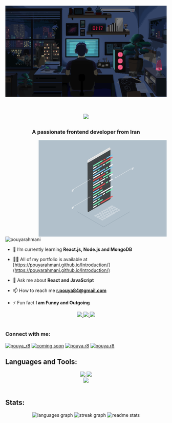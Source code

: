 ![MasterHead](./assets/header.gif)
<h1 align="center">
    <img src="https://readme-typing-svg.herokuapp.com/?font=Righteous&size=35&center=true&vCenter=true&width=500&height=70&duration=4000&lines=Hi+There!+👋;+I'm+Pouya+Rahmani!;" />
</h1>
<h3 align="center">A passionate frontend developer from Iran</h3>
<img align="right" alt="coding" width="400px" src="./assets/Gif1.gif">

<p align="left"> <img src="https://komarev.com/ghpvc/?username=pouyarahmani&label=Profile%20views&color=0e75b6&style=flat" alt="pouyarahmani" /> </p>

- 🌱 I’m currently learning **React.js, Node.js and MongoDB**

- 👨‍💻 All of my portfolio is available at [https://pouyarahmani.github.io/Introduction/](https://pouyarahmani.github.io/Introduction/)

- 💬 Ask me about **React and JavaScript**

- 📫 How to reach me **r.pouya84@gmail.com**

- ⚡ Fun fact **I am Funny and Outgoing**

<div align="center"> 
  <a href="mailto:r.pouya84@gmail.com">
    <img src="https://img.shields.io/badge/Gmail-333333?style=for-the-badge&logo=gmail&logoColor=red" />
  </a>
  <a href="#" target="_blank">
    <img src="https://img.shields.io/badge/LinkedIn-0077B5?style=for-the-badge&logo=linkedin&logoColor=white" target="_blank" />
  </a>
  <a href="https://pouyarahmani.github.io/Introduction/" target="_blank">
     <img src="https://img.shields.io/badge/Portfolio-FF5722?style=for-the-badge&logo=todoist&logoColor=white" target="_blank" /> <!-- sqlite, safari, google-chrome are other good icon options -->
  </a>
</div>
<br>
<h3 align="left">Connect with me:</h3>
<p align="left">
<a href="https://twitter.com/pouya_r8" target="blank"><img align="center" src="https://raw.githubusercontent.com/rahuldkjain/github-profile-readme-generator/master/src/images/icons/Social/twitter.svg" alt="pouya_r8" height="30" width="40" /></a>
<a href="https://linkedin.com/in/coming soon" target="blank"><img align="center" src="https://raw.githubusercontent.com/rahuldkjain/github-profile-readme-generator/master/src/images/icons/Social/linked-in-alt.svg" alt="coming soon" height="30" width="40" /></a>
<a href="https://fb.com/pouya.r8" target="blank"><img align="center" src="https://raw.githubusercontent.com/rahuldkjain/github-profile-readme-generator/master/src/images/icons/Social/facebook.svg" alt="pouya.r8" height="30" width="40" /></a>
<a href="https://instagram.com/pouya.r8" target="blank"><img align="center" src="https://raw.githubusercontent.com/rahuldkjain/github-profile-readme-generator/master/src/images/icons/Social/instagram.svg" alt="pouya.r8" height="30" width="40" /></a>
</p>

<h2 align="left">Languages and Tools:</h2>

<div align="center">
    <img src="https://skillicons.dev/icons?i=js,react,vite,bootstrap,html,css,github,tailwind,git" />
    <img src="https://skillicons.dev/icons?i=nodejs,python,express,mongodb,c,java,mysql,matlab,kali,linux" /><br>
    <img src="https://skillicons.dev/icons?i=vscode,wordpress,idea,pycharm,vim" /><br>
</div>
<br>

<div >
    <h2>Stats:</h2> 
<div align="center">
      <img src="https://github-readme-stats.vercel.app/api/top-langs?username=pouyarahmani&locale=en&hide_title=false&layout=compact&card_width=320&langs_count=5&theme=react&hide_border=false&order=2" height="150" alt="languages graph"  />
  <img src="https://streak-stats.demolab.com?user=pouyarahmani&locale=en&mode=daily&theme=react&hide_border=false&border_radius=5&order=3" height="150" alt="streak graph"  />
  <img width=390 src="https://github-readme-stats.vercel.app/api?username=pouyaRahmani&count_private=true&show_icons=true&theme=react&rank_icon=github&border_radius=10" alt="readme stats" />
  <br/>
</div>
</div>
